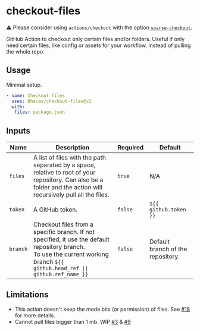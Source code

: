 # checkout-files

⚠️ Please consider using `actions/checkout` with the option [`sparse-checkout`](https://github.com/actions/checkout#fetch-only-a-single-file). 

GitHub Action to checkout only certain files and/or folders.
Useful if only need certain files, like config or
assets for your workflow, instead of pulling the whole repo.

## Usage

Minimal setup.

```yaml
- name: Checkout files
  uses: Bhacaz/checkout-files@v2
  with:
   files: package.json
```

## Inputs

|Name| Description                                                                                                                                                                    | Required |Default|
|---|--------------------------------------------------------------------------------------------------------------------------------------------------------------------------------|---------|---|
|`files`| A list of files with the path separated by a space, relative to root of your repository. Can also be a folder and the action will recursively pull all the files.              | `true`  |N/A|
|`token`| A GitHub token.                                                                                                                                                                | `false` |`${{ github.token }}`|
|`branch`| Checkout files from a specific branch. If not specified, it use the default repository branch.<br/> To use the current working branch `${{ github.head_ref \|\| github.ref_name }}`  |`false`|Default branch of the repository.|

## Limitations

* This action doesn't keep the mode bits (or permission) of files. See [#18](https://github.com/Bhacaz/checkout-files/issues/18) for more details.
* Cannot pull files bigger than 1 mb. WIP [#3](https://github.com/Bhacaz/checkout-files/issues/3) & [#9](https://github.com/Bhacaz/checkout-files/issues/9)
